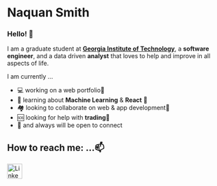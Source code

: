 <h1>Naquan Smith</h1>
<h3>Hello! 👋</h3>
<p> I am a graduate student at <a href="https://www.gatech.edu/"><b>Georgia Institute of Technology</b></a>, a <b>software engineer</b>, and a data driven <b>analyst</b> that loves to help and improve in all aspects of life.</p>

<p>I am currently ...</p>
<ul>
  <li>💻 working on a web portfolio🔭</li>
  <li>📖 learning about <b>Machine Learning</b> & <b>React</b> 🌱</li>
  <li>🏘️ looking to collaborate on web & app development👯</li>
  <li>🆘 looking for help with <b>trading</b>🤔</li>
  <li>💬 and always will be open to connect</li>
</ul>


<h2>How to reach me: ...📫 </h2>

<a href="https://www.linkedin.com/in/naquan-s/" >
  <img src="https://www.linkedin.com/favicon.ico" style="height: 35px; width: 35px;"  alt="LinkedIn" />
</a> 



<!--<p>⚡ Fun fact: ...</p>
<p>The atom </p>
<br>-->

<!-- gifs -->
<!--
**ncsQuan/ncsQuan** is a ✨ _special_ ✨ repository because its `README.md` (this file) appears on your GitHub profile.
-->
<link rel="stylesheet" href="https://cdnjs.cloudflare.com/ajax/libs/font-awesome/4.7.0/css/font-awesome.min.css">
